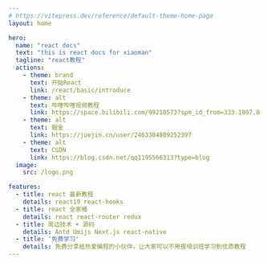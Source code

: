 ```yaml
---
# https://vitepress.dev/reference/default-theme-home-page
layout: home

hero:
  name: "react docs"
  text: "this is react docs for xiaoman"
  tagline: "react教程"
  actions:
    - theme: brand
      text: 开始React
      link: /react/basic/introduce
    - theme: alt
      text: 哔哩哔哩视频教程
      link: https://space.bilibili.com/99210573?spm_id_from=333.1007.0.0
    - theme: alt
      text: 掘金
      link: https://juejin.cn/user/2463384809252397
    - theme: alt
      text: CSDN
      link: https://blog.csdn.net/qq1195566313?type=blog
  image:
    src: /logo.png

features:
  - title: react 最新教程
    details: react19 react-hooks
  - title: react 全家桶
    details: react react-router redux 
  - title: 周边技术 + 源码
    details: Antd Umijs Next.js react-native
  - title: '免费学习'
    details: 免费分享给热爱编程的小伙伴，让大家可以不用报培训班学习到优质教程
---
```





